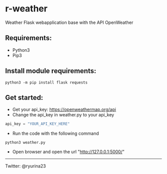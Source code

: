 # r-weather
Weather Flask webapplication base with the API OpenWeather

## Requirements:
- Python3 
- Pip3

## Install module requirements:
```
python3 -m pip install flask requests
```

## Get started: 
- Get your api_key: https://openweathermap.org/api
- Change the api_key in weather.py to your api_key
```python
api_key = "YOUR_API_KEY_HERE"
```
- Run the code with the following command
```
python3 weather.py
```
- Open browser and open the url "http://127.0.0.1:5000/"

-----------------
Twitter: @ryurina23
